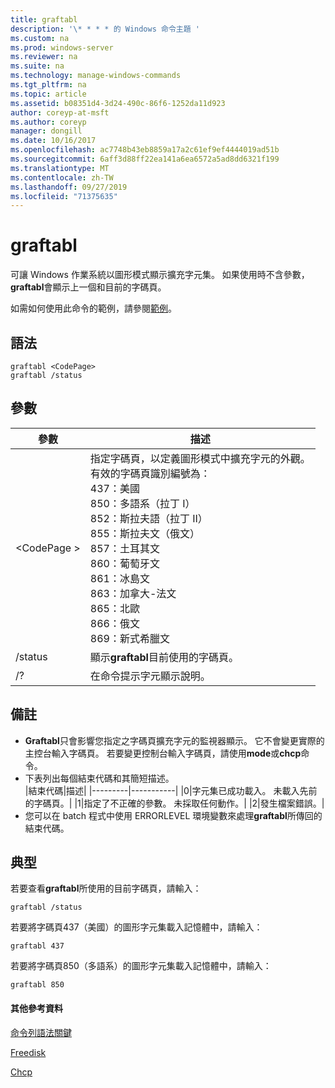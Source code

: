 ```yaml
---
title: graftabl
description: '\* * * * 的 Windows 命令主題 '
ms.custom: na
ms.prod: windows-server
ms.reviewer: na
ms.suite: na
ms.technology: manage-windows-commands
ms.tgt_pltfrm: na
ms.topic: article
ms.assetid: b08351d4-3d24-490c-86f6-1252da11d923
author: coreyp-at-msft
ms.author: coreyp
manager: dongill
ms.date: 10/16/2017
ms.openlocfilehash: ac7748b43eb8859a17a2c61ef9ef4444019ad51b
ms.sourcegitcommit: 6aff3d88ff22ea141a6ea6572a5ad8dd6321f199
ms.translationtype: MT
ms.contentlocale: zh-TW
ms.lasthandoff: 09/27/2019
ms.locfileid: "71375635"
---
```

# <a name="graftabl"></a>graftabl



可讓 Windows 作業系統以圖形模式顯示擴充字元集。 如果使用時不含參數， **graftabl**會顯示上一個和目前的字碼頁。

如需如何使用此命令的範例，請參閱[範例](#BKMK_examples)。

## <a name="syntax"></a>語法

```
graftabl <CodePage>
graftabl /status
```

## <a name="parameters"></a>參數

|參數|描述|
|---------|-----------|
|\<CodePage >|指定字碼頁，以定義圖形模式中擴充字元的外觀。</br>有效的字碼頁識別編號為：</br>437：美國</br>850：多語系（拉丁 I）</br>852：斯拉夫語（拉丁 II）</br>855：斯拉夫文（俄文）</br>857：土耳其文</br>860：葡萄牙文</br>861：冰島文</br>863：加拿大-法文</br>865：北歐</br>866：俄文</br>869：新式希臘文|
|/status|顯示**graftabl**目前使用的字碼頁。|
|/?|在命令提示字元顯示說明。|

## <a name="remarks"></a>備註

-   **Graftabl**只會影響您指定之字碼頁擴充字元的監視器顯示。 它不會變更實際的主控台輸入字碼頁。 若要變更控制台輸入字碼頁，請使用**mode**或**chcp**命令。
-   下表列出每個結束代碼和其簡短描述。  
    |結束代碼|描述|
    |---------|-----------|
    |0|字元集已成功載入。 未載入先前的字碼頁。|
    |1|指定了不正確的參數。 未採取任何動作。|
    |2|發生檔案錯誤。|
-   您可以在 batch 程式中使用 ERRORLEVEL 環境變數來處理**graftabl**所傳回的結束代碼。

## <a name="BKMK_examples"></a>典型

若要查看**graftabl**所使用的目前字碼頁，請輸入：
```
graftabl /status
```
若要將字碼頁437（美國）的圖形字元集載入記憶體中，請輸入：
```
graftabl 437
```
若要將字碼頁850（多語系）的圖形字元集載入記憶體中，請輸入：
```
graftabl 850
```

#### <a name="additional-references"></a>其他參考資料

[命令列語法關鍵](command-line-syntax-key.md)

[Freedisk](freedisk.md)

[Chcp](chcp.md)